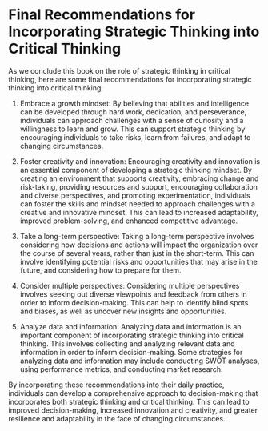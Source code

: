 # Final Recommendations for Incorporating Strategic Thinking into Critical Thinking

As we conclude this book on the role of strategic thinking in critical thinking, here are some final recommendations for incorporating strategic thinking into critical thinking:

1. Embrace a growth mindset: By believing that abilities and intelligence can be developed through hard work, dedication, and perseverance, individuals can approach challenges with a sense of curiosity and a willingness to learn and grow. This can support strategic thinking by encouraging individuals to take risks, learn from failures, and adapt to changing circumstances.

2. Foster creativity and innovation: Encouraging creativity and innovation is an essential component of developing a strategic thinking mindset. By creating an environment that supports creativity, embracing change and risk-taking, providing resources and support, encouraging collaboration and diverse perspectives, and promoting experimentation, individuals can foster the skills and mindset needed to approach challenges with a creative and innovative mindset. This can lead to increased adaptability, improved problem-solving, and enhanced competitive advantage.

3. Take a long-term perspective: Taking a long-term perspective involves considering how decisions and actions will impact the organization over the course of several years, rather than just in the short-term. This can involve identifying potential risks and opportunities that may arise in the future, and considering how to prepare for them.

4. Consider multiple perspectives: Considering multiple perspectives involves seeking out diverse viewpoints and feedback from others in order to inform decision-making. This can help to identify blind spots and biases, as well as uncover new insights and opportunities.

5. Analyze data and information: Analyzing data and information is an important component of incorporating strategic thinking into critical thinking. This involves collecting and analyzing relevant data and information in order to inform decision-making. Some strategies for analyzing data and information may include conducting SWOT analyses, using performance metrics, and conducting market research.

By incorporating these recommendations into their daily practice, individuals can develop a comprehensive approach to decision-making that incorporates both strategic thinking and critical thinking. This can lead to improved decision-making, increased innovation and creativity, and greater resilience and adaptability in the face of changing circumstances.
